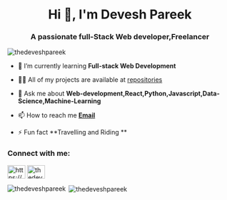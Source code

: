 <h1 align="center">Hi 👋, I'm Devesh Pareek</h1>
<h3 align="center">A passionate full-Stack Web developer,Freelancer</h3>

<p align="left"> <img src="https://komarev.com/ghpvc/?username=thedeveshpareek&label=Profile%20views&color=0e75b6&style=flat" alt="thedeveshpareek" /> </p>

- 🌱 I’m currently learning **Full-stack Web Development**

- 👨‍💻 All of my projects are available at [repositories](https://github.com/thedeveshpareek?tab=repositories)

- 💬 Ask me about **Web-development,React,Python,Javascript,Data-Science,Machine-Learning**

- 📫 How to reach me **[Email](thedeveshpareek@gmail.com)**

- ⚡ Fun fact **Travelling and Riding **

<h3 align="left">Connect with me:</h3>
<p align="left">
<a href="https://linkedin.com/in/https://www.linkdein.com/in/thedeveshpareek" target="blank"><img align="center" src="https://raw.githubusercontent.com/rahuldkjain/github-profile-readme-generator/master/src/images/icons/Social/linked-in-alt.svg" alt="https://www.linkdein.com/in/thedeveshpareek" height="30" width="40" /></a>
<a href="https://instagram.com/thedeveshpareek" target="blank"><img align="center" src="https://raw.githubusercontent.com/rahuldkjain/github-profile-readme-generator/master/src/images/icons/Social/instagram.svg" alt="thedeveshpareek" height="30" width="40" /></a>
</p>

<p><img align="left" src="https://github-readme-stats.vercel.app/api/top-langs?username=thedeveshpareek&show_icons=true&locale=en&layout=compact" alt="thedeveshpareek" /></p>

<p>&nbsp;<img align="center" src="https://github-readme-stats.vercel.app/api?username=thedeveshpareek&show_icons=true&locale=en" alt="thedeveshpareek" /></p>

